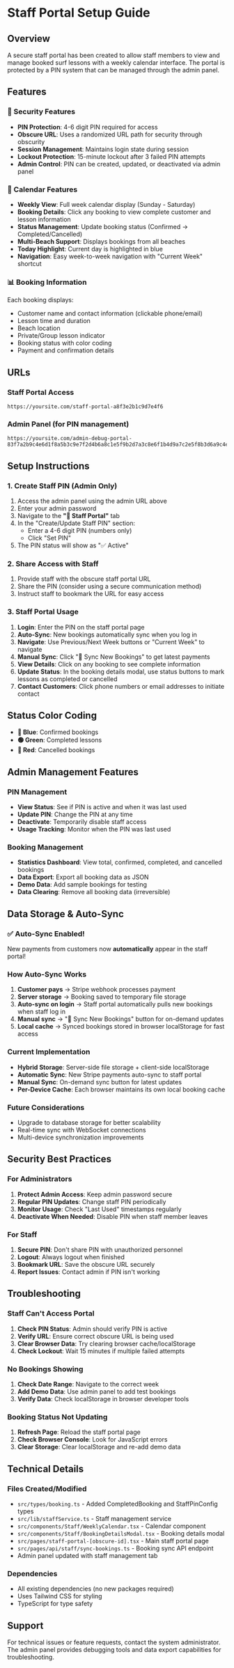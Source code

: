 # Staff Portal Setup Guide

## Overview

A secure staff portal has been created to allow staff members to view and manage booked surf lessons with a weekly calendar interface. The portal is protected by a PIN system that can be managed through the admin panel.

## Features

### 🔐 Security Features
- **PIN Protection**: 4-6 digit PIN required for access
- **Obscure URL**: Uses a randomized URL path for security through obscurity
- **Session Management**: Maintains login state during session
- **Lockout Protection**: 15-minute lockout after 3 failed PIN attempts
- **Admin Control**: PIN can be created, updated, or deactivated via admin panel

### 📅 Calendar Features
- **Weekly View**: Full week calendar display (Sunday - Saturday)
- **Booking Details**: Click any booking to view complete customer and lesson information
- **Status Management**: Update booking status (Confirmed → Completed/Cancelled)
- **Multi-Beach Support**: Displays bookings from all beaches
- **Today Highlight**: Current day is highlighted in blue
- **Navigation**: Easy week-to-week navigation with "Current Week" shortcut

### 📊 Booking Information
Each booking displays:
- Customer name and contact information (clickable phone/email)
- Lesson time and duration
- Beach location
- Private/Group lesson indicator
- Booking status with color coding
- Payment and confirmation details

## URLs

### Staff Portal Access
```
https://yoursite.com/staff-portal-a8f3e2b1c9d7e4f6
```

### Admin Panel (for PIN management)
```
https://yoursite.com/admin-debug-portal-83f7a2b9c4e6d1f8a5b3c9e7f2d4b6a8c1e5f9b2d7a3c8e6f1b4d9a7c2e5f8b3d6a9c4e7f1b8d5a2c9e6f3b7d4a1c8e5f2b9d6a3c7e4f1b8d5a2
```

## Setup Instructions

### 1. Create Staff PIN (Admin Only)

1. Access the admin panel using the admin URL above
2. Enter your admin password
3. Navigate to the **"👥 Staff Portal"** tab
4. In the "Create/Update Staff PIN" section:
   - Enter a 4-6 digit PIN (numbers only)
   - Click "Set PIN"
5. The PIN status will show as "✅ Active"

### 2. Share Access with Staff

1. Provide staff with the obscure staff portal URL
2. Share the PIN (consider using a secure communication method)
3. Instruct staff to bookmark the URL for easy access

### 3. Staff Portal Usage

1. **Login**: Enter the PIN on the staff portal page
2. **Auto-Sync**: New bookings automatically sync when you log in
3. **Navigate**: Use Previous/Next Week buttons or "Current Week" to navigate  
4. **Manual Sync**: Click "🔄 Sync New Bookings" to get latest payments
5. **View Details**: Click on any booking to see complete information
6. **Update Status**: In the booking details modal, use status buttons to mark lessons as completed or cancelled
7. **Contact Customers**: Click phone numbers or email addresses to initiate contact

## Status Color Coding

- **🔵 Blue**: Confirmed bookings
- **🟢 Green**: Completed lessons
- **🔴 Red**: Cancelled bookings

## Admin Management Features

### PIN Management
- **View Status**: See if PIN is active and when it was last used
- **Update PIN**: Change the PIN at any time
- **Deactivate**: Temporarily disable staff access
- **Usage Tracking**: Monitor when the PIN was last used

### Booking Management
- **Statistics Dashboard**: View total, confirmed, completed, and cancelled bookings
- **Data Export**: Export all booking data as JSON
- **Demo Data**: Add sample bookings for testing
- **Data Clearing**: Remove all booking data (irreversible)

## Data Storage & Auto-Sync

### ✅ **Auto-Sync Enabled!**
New payments from customers now **automatically** appear in the staff portal!

### How Auto-Sync Works
1. **Customer pays** → Stripe webhook processes payment
2. **Server storage** → Booking saved to temporary file storage
3. **Auto-sync on login** → Staff portal automatically pulls new bookings when staff log in
4. **Manual sync** → "🔄 Sync New Bookings" button for on-demand updates
5. **Local cache** → Synced bookings stored in browser localStorage for fast access

### Current Implementation
- **Hybrid Storage**: Server-side file storage + client-side localStorage
- **Automatic Sync**: New Stripe payments auto-sync to staff portal
- **Manual Sync**: On-demand sync button for latest updates
- **Per-Device Cache**: Each browser maintains its own local booking cache

### Future Considerations
- Upgrade to database storage for better scalability
- Real-time sync with WebSocket connections
- Multi-device synchronization improvements

## Security Best Practices

### For Administrators
1. **Protect Admin Access**: Keep admin password secure
2. **Regular PIN Updates**: Change staff PIN periodically
3. **Monitor Usage**: Check "Last Used" timestamps regularly
4. **Deactivate When Needed**: Disable PIN when staff member leaves

### For Staff
1. **Secure PIN**: Don't share PIN with unauthorized personnel
2. **Logout**: Always logout when finished
3. **Bookmark URL**: Save the obscure URL securely
4. **Report Issues**: Contact admin if PIN isn't working

## Troubleshooting

### Staff Can't Access Portal
1. **Check PIN Status**: Admin should verify PIN is active
2. **Verify URL**: Ensure correct obscure URL is being used
3. **Clear Browser Data**: Try clearing browser cache/localStorage
4. **Check Lockout**: Wait 15 minutes if multiple failed attempts

### No Bookings Showing
1. **Check Date Range**: Navigate to the correct week
2. **Add Demo Data**: Use admin panel to add test bookings
3. **Verify Data**: Check localStorage in browser developer tools

### Booking Status Not Updating
1. **Refresh Page**: Reload the staff portal page
2. **Check Browser Console**: Look for JavaScript errors
3. **Clear Storage**: Clear localStorage and re-add demo data

## Technical Details

### Files Created/Modified
- `src/types/booking.ts` - Added CompletedBooking and StaffPinConfig types
- `src/lib/staffService.ts` - Staff management service
- `src/components/Staff/WeeklyCalendar.tsx` - Calendar component
- `src/components/Staff/BookingDetailsModal.tsx` - Booking details modal
- `src/pages/staff-portal-[obscure-id].tsx` - Main staff portal page
- `src/pages/api/staff/sync-bookings.ts` - Booking sync API endpoint
- Admin panel updated with staff management tab

### Dependencies
- All existing dependencies (no new packages required)
- Uses Tailwind CSS for styling
- TypeScript for type safety

## Support

For technical issues or feature requests, contact the system administrator. The admin panel provides debugging tools and data export capabilities for troubleshooting. 